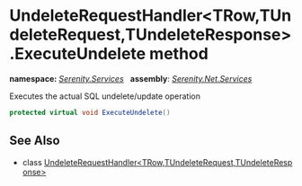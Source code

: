 # UndeleteRequestHandler&lt;TRow,TUndeleteRequest,TUndeleteResponse&gt;.ExecuteUndelete method
**namespace:** *[Serenity.Services](../../README.md#serenity.services-namespace)*   **assembly**: *[Serenity.Net.Services](../../README.md)*

Executes the actual SQL undelete/update operation

```csharp
protected virtual void ExecuteUndelete()
```

## See Also

* class [UndeleteRequestHandler&lt;TRow,TUndeleteRequest,TUndeleteResponse&gt;](../UndeleteRequestHandler-3.md)